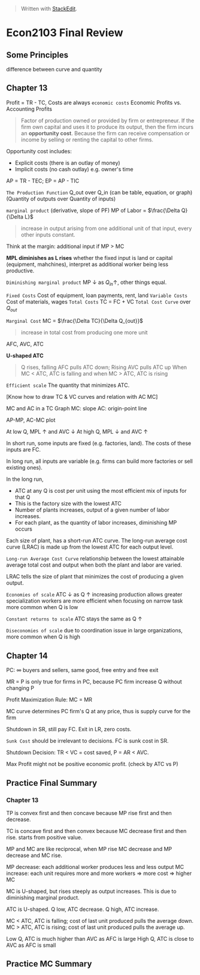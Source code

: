


> Written with [StackEdit](https://stackedit.io/).

# Econ2103 Final Review

## Some Principles

difference between curve and quantity

## Chapter 13

Profit = TR - TC, Costs are always `economic costs`
Economic Profits vs. Accounting Profits

> Factor of production owned or provided by firm or entrepreneur. If the firm own capital and uses it to produce its output, then the firm incurs an **opportunity cost**. Because the firm can receive compensation or income by selling or renting the capital to other firms.

Opportunity cost includes:
- Explicit costs (there is an outlay of money)
- Implicit costs (no cash outlay) e.g. owner's time

AP = TR - TEC; EP = AP - TIC

`The Production Function` Q_out over Q_in (can be table, equation, or graph)
(Quantity of outputs over Quantity of inputs)

`marginal product` (derivative, slope of PF) MP of Labor = $\frac{\Delta Q}{\Delta L}$ 
>  increase in output arising from one additional unit of that input, every other inputs constant. 

Think at the margin: additional input if MP > MC

**MPL diminishes as L rises** whether the fixed input is land or capital (equipment, mahchines), interpret as additional worker being less productive.

`Diminishing marginal product` MP $\downarrow$ as $Q_{in} \uparrow$, other things equal.

`Fixed Costs` Cost of equipment, loan payments, rent, land
`Variable Costs` Cost of materials, wages
`Total Costs` TC = FC + VC
`Total Cost Curve` over $Q_{out}$

`Marginal Cost` MC = $\frac{\Delta TC}{\Delta Q_{out}}$
> increase in total cost from producing one more unit

AFC, AVC, ATC

**U-shaped ATC** 
> Q rises, falling AFC pulls ATC down; Rising AVC pulls ATC up
> When MC < ATC, ATC is falling and when MC > ATC, ATC is rising

`Efficient scale` The quantity that minimizes ATC.

[Know how to draw TC & VC curves and relation with AC MC]

MC and AC in a TC Graph
MC: slope
AC: origin-point line

AP-MP, AC-MC plot

At low Q, MPL $\uparrow$ and AVC $\downarrow$
At high Q, MPL $\downarrow$ and AVC $\uparrow$

In short run, some inputs are fixed (e.g. factories, land). The costs of these inputs are FC. 

In long run, all inputs are variable (e.g. firms can build more factories or sell existing ones). 

In the long run,
- ATC at any Q is cost per unit using the most efficient mix of inputs for that Q
- This is the factory size with the lowest ATC
- Number of plants increases, output of a given number of labor increases.
- For each plant, as the quantity of labor increases, diminishing MP occurs

Each size of plant, has a short-run ATC curve. The long-run average cost curve (LRAC) is made up from the lowest ATC for each output level.

`Long-run Average Cost Curve` relationship between the lowest attainable average total cost and output when both the plant and labor are varied. 

LRAC tells the size of plant that minimizes the cost of producing a given output.

`Economies of scale`
ATC $\downarrow$ as Q $\uparrow$
increasing production allows greater specialization
workers are more efficient when focusing on narrow task
more common when Q is low

 `Constant returns to scale` 
ATC stays the same as Q $\uparrow$

`Diseconomies of scale`
due to coordination issue in large organizations, more common when Q is high

## Chapter 14

PC: $\infty$ buyers and sellers, same good, free entry and free exit

MR = P is only true for firms in PC, because PC firm increase Q without changing P

Profit Maximization Rule: MC = MR

MC curve determines PC firm's Q at any price, thus is supply curve for the firm

Shutdown in SR, still pay FC. Exit in LR, zero costs.

`Sunk Cost` should be irrelevant to decisions. FC is sunk cost in SR.

Shutdown Decision:
TR < VC = cost saved, P = AR < AVC.

Max Profit might not be positive economic profit. (check by ATC vs P)





## Practice Final Summary

### Chapter 13

TP is convex first and then concave because MP rise first and then decrease.

TC is concave first and then convex because MC decrease first and then rise. starts from positive value.

MP and MC are like reciprocal, when MP rise MC decrease and MP decrease and MC rise. 

MP decrease: each additional worker produces less and less output
MC increase: each unit requires more and more workers => more cost => higher MC

MC is U-shaped, but rises steeply as output increases. This is due to diminishing marginal product. 

ATC is U-shaped. Q low, ATC decrease. Q high, ATC increase.

MC < ATC, ATC is falling; cost of last unit produced pulls the average down.
MC > ATC, ATC is rising; cost of last unit produced pulls the average up.

Low Q, ATC is much higher than AVC as AFC is large
High Q, ATC is close to AVC as AFC is small

## Practice MC Summary



<!--stackedit_data:
eyJoaXN0b3J5IjpbLTE3ODEyMzk4MjUsLTE4NzgwMDU4NDYsLT
E1OTU0MjkwNTYsMTA1NTQ5MzU1NCwtMTgxMjMyMjgxMiwtNDI1
MDk0NzkxLC0xNTA4ODQ1NTY2LDYwNjY1ODE3Nyw0NjM4MjE5MD
EsMTI3OTUwMTQwNSwxMDQ1MTMyNjY3LDE2MzgxODYwMTgsLTEw
MTI4Mzk3NzQsLTE5OTU5NjEyMTUsMTM0MjI1ODQ1NywxNDk1Nj
QwNTg3LC01NTYzMDYxNDUsLTE4NDQ4NzUzMDFdfQ==
-->